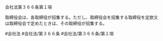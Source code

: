 会社法第３６６条第１項

取締役会は、各取締役が招集する。ただし、取締役会を招集する取締役を定款又は取締役会で定めたときは、その取締役が招集する。

#会社法
#会社法/第３６６条
#会社法/第３６６条/第１項
